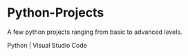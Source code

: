 # Python-Projects
A few python projects ranging from basic to advanced levels.

Python | Visual Studio Code
